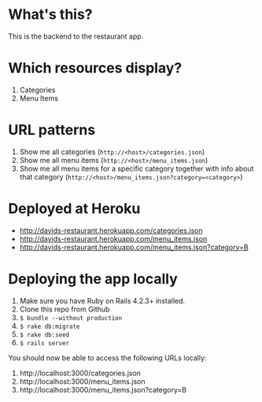 # What's this?

This is the backend to the restaurant app.

# Which resources display?

1. Categories
2. Menu Items

# URL patterns

1. Show me all categories (`http://<host>/categories.json`)
3. Show me all menu items (`http://<host>/menu_items.json`)
5. Show me all menu items for a specific category together with info about that category (`http://<host>/menu_items.json?category=<category>`)

# Deployed at Heroku

* http://davids-restaurant.herokuapp.com/categories.json
* http://davids-restaurant.herokuapp.com/menu_items.json
* http://davids-restaurant.herokuapp.com/menu_items.json?category=B

# Deploying the app locally

1. Make sure you have Ruby on Rails 4.2.3+ installed.
2. Clone this repo from Github
3. `$ bundle --without production`
4. `$ rake db:migrate`
5. `$ rake db:seed`
6. `$ rails server`

You should now be able to access the following URLs locally:

1. http://localhost:3000/categories.json
3. http://localhost:3000/menu_items.json
5. http://localhost:3000/menu_items.json?category=B
